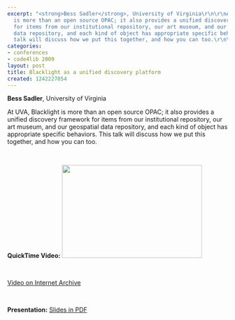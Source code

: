 ```yaml
---
excerpt: "<strong>Bess Sadler</strong>, University of Virginia\r\n\r\nAt UVA, Blacklight
  is more than an open source OPAC; it also provides a unified discovery framework
  for items from our institutional repository, our art museum, and our geospatial
  data repository, and each kind of object has appropriate specific behaviors. This
  talk will discuss how we put this together, and how you can too.\r\n\r\n<p>&nbsp;</p>"
categories:
- conferences
- code4lib 2009
layout: post
title: Blacklight as a unified discovery platform
created: 1242227854
---
```

<strong>Bess Sadler</strong>, University of Virginia

At UVA, Blacklight is more than an open source OPAC; it also provides a unified discovery framework for items from our institutional repository, our art museum, and our geospatial data repository, and each kind of object has appropriate specific behaviors. This talk will discuss how we put this together, and how you can too.

<p>&nbsp;</p>
<strong>QuickTime Video:</strong>
<a href="http://dl.lib.brown.edu/code4lib/sadler.html" target="_blank">
<img src="http://dl.lib.brown.edu/code4lib//14_sadler.jpg" border="0" width="320" height="213"></a>

<p>&nbsp;</p>

<a href="http://www.archive.org/details/Code4lib2009BlacklightAsAUnifiedDiscoveryPlatform">Video on Internet Archive</a>

<p>&nbsp;</p>

<strong>Presentation:</strong>
<a href="http://code4lib.org/files/blacklight_code4lib09.pdf" target="_blank">Slides in PDF</a>





